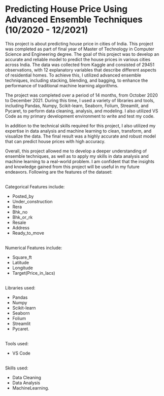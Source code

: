 # Predicting House Price Using Advanced Ensemble Techniques (10/2020 - 12/2021)

This project is about predicting house price in cities of India. This project was completed as part of final year of Master of Technology in Computer Science and Engineering degree. The goal of this project was to develop an accurate and reliable model to predict the house prices in various cities across India. The data was collected from Kaggle and consisted of 29451 observations, with 12 explanatory variables that describe different aspects of residential homes. To achieve this, I utilized advanced ensemble techniques, including stacking, blending, and bagging, to enhance the performance of traditional machine learning algorithms.

The project was completed over a period of 14 months, from October 2020 to December 2021. During this time, I used a variety of libraries and tools, including Pandas, Numpy, Scikit-learn, Seaborn, Folium, Streamlit, and Pycaret, to perform data cleaning, analysis, and modeling. I also utilized VS Code as my primary development environment to write and test my code.

In addition to the technical skills required for this project, I also utilized my expertise in data analysis and machine learning to clean, transform, and visualize the data. The final result was a highly accurate and robust model that can predict house prices with high accuracy.

Overall, this project allowed me to develop a deeper understanding of ensemble techniques, as well as to apply my skills in data analysis and machine learning to a real-world problem. I am confident that the insights and knowledge gained from this project will be useful in my future endeavors.
Following are the features of the dataset:

<br>Categorical Features include:
- Posted_by
- Under_construction
- Rera
- Bhk_no
- Bhk_or_rk
- Resale
- Address
- Ready_to_move

<br> Numerical Features include:
- Square_ft
- Latitude
- Longitude
- Target(Price_in_lacs)


<br>Libraries used: 
- Pandas
- Numpy
- Scikit-learn
- Seaborn
- Folium
- Streamlit
- Pycaret.

<br> Tools used:
- VS Code

<br>Skills used: 
- Data Cleaning
- Data Analysis
- MachineLearning.

